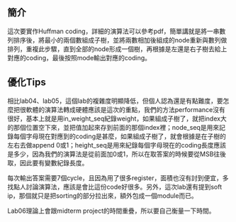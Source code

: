 ## 簡介
這次要實作Huffman coding，詳細的演算法可以參考pdf，簡單講就是將一串數列排序後，將最小的兩個數組成子樹，並將兩數相加後組成的node重新與數列做排列，重複此步驟，直到全部的node形成一個樹，再根據是左還是右子樹去給上對應的coding，最後按照mode輸出對應的coding。

## 優化Tips
相比lab04、lab05，這個lab的複雜度明顯降低，但個人認為還是有點難度，要怎麼把很軟體的演算法轉成硬體應該是這次的重點，我們的方法performance沒有很好，基本上就是用in_weight_seq紀錄weight，如果組成子樹了，就把index大的那個位置空下來，並把值加起來存到前面的那個index裡；node_seq是用來記錄每個字母現在對應到的coding是甚麼，如果組成子樹了，就會根據是在子樹的左右去做append 0或1；height_seq是用來紀錄每個字母現在的coding長度應該是多少，因為我們的演算法是從前面加0或1，所以在取答案的時候要從MSB往後取，因此要有變數紀錄長度。

每次輸出答案需要7個cycle，且因為用了很多register，面積也沒有討到便宜，多找點人討論演算法，應該是會比這份code好很多。另外，這次lab還有提到soft ip，那個就只是把sorting的部分拉出來，額外包成一個module而已。

Lab06理論上會跟midterm project的時間重疊，所以要自己衡量一下時間。
